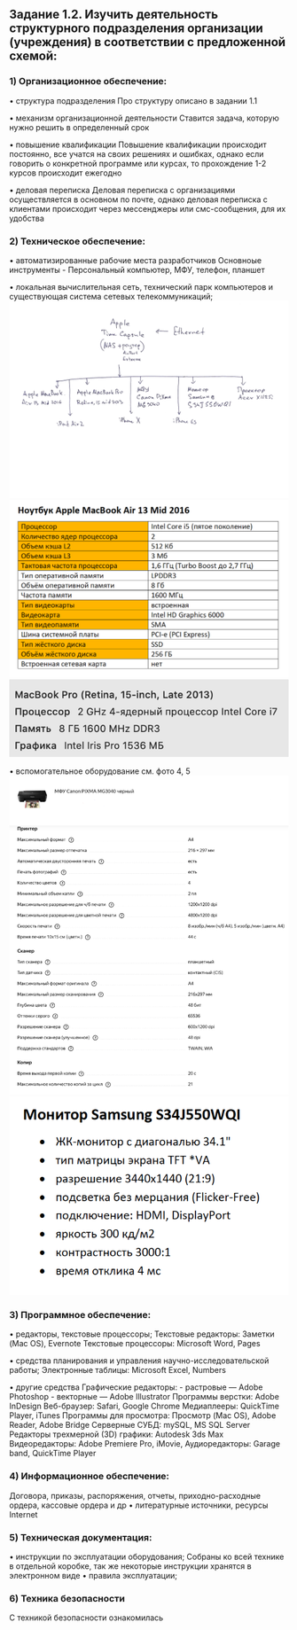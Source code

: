 ## Задание 1.2. Изучить деятельность структурного подразделения организации (учреждения) в соответствии с предложенной схемой:

### 1) Организационное обеспечение:
•   структура подразделения
Про структуру описано в задании 1.1

•   механизм организационной деятельности
Ставится задача, которую нужно решить в определенный срок

•   повышение квалификации
Повышение квалификации происходит постоянно, все учатся на своих решениях и ошибках, 
однако если говорить о конкретной программе или курсах, то прохождение 1-2 курсов происходит ежегодно

•   деловая переписка
Деловая переписка с организациями осуществляется в основном по почте, 
однако деловая переписка с клиентами происходит через мессенджеры или смс-сообщения, для их удобства

### 2) Техническое обеспечение:
•   автоматизированные рабочие места разработчиков
Основноые инструменты - Персональный компьютер, МФУ, телефон, планшет

•   локальная вычислительная сеть, технический парк компьютеров и существующая система сетевых телекоммуникаций;
![](https://github.com/Bolzuka/technological_practice/blob/master/1.2/1.png)
![](https://github.com/Bolzuka/technological_practice/blob/master/1.2/2.png)
![](https://github.com/Bolzuka/technological_practice/blob/master/1.2/3.png)

•   вспомогательное оборудование
cм. фото 4, 5
![](https://github.com/Bolzuka/technological_practice/blob/master/1.2/4.png)
![](https://github.com/Bolzuka/technological_practice/blob/master/1.2/5.png)

### 3) Программное обеспечение:

•   редакторы, текстовые процессоры;
Текстовые редакторы: Заметки (Mac OS), Evernote
Текстовые процессоры: Microsoft Word, Pages

•   средства планирования и управления научно-исследовательской работы;
Электронные таблицы: Microsoft Excel, Numbers

•   другие средства
Графические редакторы: 
    - растровые    — Adobe Photoshop
    - векторные    — Adobe Illustrator
Программы верстки: Adobe InDesign
Веб-браузер: Safari, Google Chrome
Медиаплееры: QuickTime Player, iTunes
Программы для просмотра: Просмотр (Mac OS), Adobe Reader, Adobe Bridge
Серверные СУБД: mySQL, MS SQL Server
Редакторы трехмерной (3D) графики: Autodesk 3ds Max
Видеоредакторы: Adobe Premiere Pro, iMovie, 
Аудиоредакторы: Garage band, QuickTime Player

### 4) Информационное обеспечение:
Договора, приказы, распоряжения,  отчеты, приходно-расходные ордера, кассовые ордера и др
•   литературные источники, ресурсы Internet

### 5) Техническая документация:
•   инструкции по эксплуатации оборудования;
Собраны ко всей технике в отдельной коробке, так же некоторые инструкции хранятся в электронном виде
•   правила эксплуатации;

### 6) Техника безопасности
С техникой безопасности ознакомилась


 
